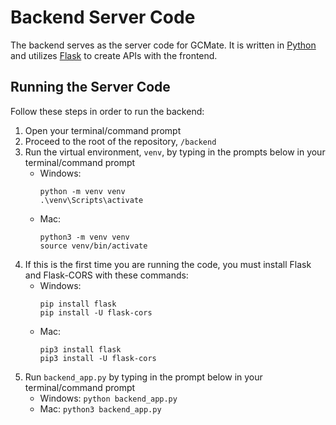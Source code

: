 # Backend Server Code
The backend serves as the server code for GCMate. It is written in [Python](https://www.python.org/) and utilizes [Flask](https://flask.palletsprojects.com/en/2.2.x/) to create APIs with the frontend. 

## Running the Server Code 
Follow these steps in order to run the backend: 
1. Open your terminal/command prompt 
2. Proceed to the root of the repository, `/backend`
3. Run the virtual environment, `venv`, by typing in the prompts below in your terminal/command prompt
   -   Windows: 
       ```
       python -m venv venv
       .\venv\Scripts\activate
       ```
   -   Mac:    
       ```
       python3 -m venv venv
       source venv/bin/activate
       ```
4. If this is the first time you are running the code, you must install Flask and Flask-CORS with these commands: 
   -   Windows: 
       ```
       pip install flask
       pip install -U flask-cors
       ```   
   -   Mac: 
       ```
       pip3 install flask
       pip3 install -U flask-cors
       ```  
5. Run `backend_app.py` by typing in the prompt below in your terminal/command prompt 
   -   Windows: `python backend_app.py`
   -   Mac: `python3 backend_app.py`    
     
